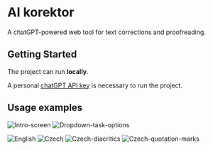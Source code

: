 # AI korektor

A chatGPT-powered web tool for text corrections and proofreading.

## Getting Started
The project can run __locally__.

A personal [chatGPT API key](https://platform.openai.com/api-keys) is necessary to run the project.

## Usage examples

![Intro-screen](https://github.com/user-attachments/assets/ecbec10c-6f74-4be0-bc9a-d4c24dd52e23)
![Dropdown-task-options](https://github.com/user-attachments/assets/de55642c-80b4-47ae-94f7-cb540ed94133)

![English](https://github.com/user-attachments/assets/53906a0d-98e5-4887-960a-2758f21b6709)
![Czech](https://github.com/user-attachments/assets/db2b563a-ee83-445a-8339-a38b8f69ea37)
![Czech-diacritics](https://github.com/user-attachments/assets/32d64565-eec7-4297-a7a0-ac2e5d16b6e2)
![Czech-quotation-marks](https://github.com/user-attachments/assets/1c1f9af2-9acf-4bb3-89f5-209fdd221a0f)
